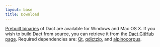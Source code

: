```yaml
---
layout: base
title: Download
---
```


[Prebuilt binaries](http://github.com/rug-compling/dact/downloads) of Dact are available for Windows and Mac OS X. If you wish
to build Dact from source, you can retrieve it from the [Dact GitHub page](http://github.com/rug-compling/dact). Required dependencies are:
[Qt](http://qt.nokia.com/), [qdictzip](http://github.com/rug-compling/qdictzip), and [alpinocorpus](http://github.com/rug-compling/alpinocorpus).
